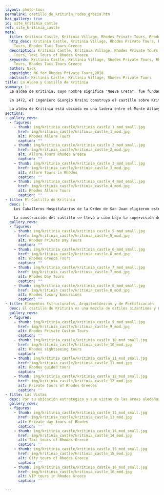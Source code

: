 ```yaml
---
layout: photo-tour
permalink: castillo_de_kritinia_rodas_grecia.htm
has_gallery: true
id: site_kritinia_castle
ref: site_kritinia_castle
meta:
  title: Kritinia Castle, Kritinia Village, Rhodes Private Tours, Rhodes Allure Tours
  http_desc: Kritinia Castle, Kritinia Village, Rhodes Private Tours, Rhodes Allure
    Tours, Rhodes Taxi Tours Greece
  description: Kritinia Castle, Kritinia Village, Rhodes Private Tours, Rhodes Allure
    Tours, Taxi Tours of Rhodes Greece
  keywords: Kritinia Castle, Kritinia Village, Rhodes Private Tours, Rhodes Allure
    Tours, Rhodes Taxi Tours Greece
  author: Nick
  copyright: NK for Rhodes Private Tours,2018
  abstract: Kritinia Castle, Kritinia Village, Rhodes Private Tours
title: La Aldea y Castillo de Kritinia
summary: |-
  La aldea de Kritinia, cuyo nombre significa "Nueva Creta", fue fundada por algunas de las familia que llegaron como refugiados desde la isla de Creta. El asentamiento estaba ubicado originalmente en la costa, en la ubicación actual de Kamiros Skala, pero después de la era bizantina, se trasladó hacia las colinas para resguardarse de los piratas. En su apogeo, el castillo debió haber sido un refugio para los habitantes de las aldeas aledañas durante los saqueos enemigos. Se tiene una vista panorámica del Mar Egeo desde esas colinas.

  En 1472, el ingeniero Giorgio Orsini construyó el castillo sobre Kritinia, Kastellos, para proteger a los habitantes de la aldea de los ataques perpetrados por las flotas otomanas. El asentamiento ancestral de la costa se hundió con el tiempo.

  La aldea de Kritinia está ubicada en una ladera entre el Monte Attavyros y la costa oeste de la isla de Rodas. Está a 55 km / 34 millas al suroeste de la ciudad de Rodas. A 5 km de Kritinia, al borde del Mar Egeo, se encuentra Kamiros Skala, el lugar del asentamiento original. Tiene un pequeño puerto con servicio de ferry a la isla de Halki.
sections:
- gallery_rows:
  - figures:
    - thumb: img/kritinia_castle/kritinia_castle_1_mod_small.jpg
      href: img/kritinia_castle/kritinia_castle_1_mod.jpg
      alt: Rhodes Allure Tours
      caption: ""
    - thumb: img/kritinia_castle/kritinia_castle_2_mod_small.jpg
      href: img/kritinia_castle/kritinia_castle_2_mod.jpg
      alt: Allure Tours Rhodes Greece
      caption: ""
    - thumb: img/kritinia_castle/kritinia_castle_3_mod_small.jpg
      href: img/kritinia_castle/kritinia_castle_3_mod.jpg
      alt: Allure Tours in Rhodes
      caption: ""
    - thumb: img/kritinia_castle/kritinia_castle_4_mod_small.jpg
      href: img/kritinia_castle/kritinia_castle_4_mod.jpg
      alt: Rhodes Allure Tours
      caption: ""
- title: El Castillo de Kritinia
  desc: |-
    Los Caballeros Hospitalarios de la Orden de San Juan eligieron este sitio para construir un castillo por su ubicación estratégica. Su vista de 360 grados les permitía a los habitantes monitorear el mar y controlar las actividades de los piratas y enemigos.

    La construcción del castillo se llevó a cabo bajo la supervisión de cuatro Grandes Maestros distintos. El castillo se dividió en tres niveles. Su construcción comenzó en 1472 bajo la autoridad del Gran Maestro Giovanni Battista degli Orsini (1467-1476). El ingeniero original fue el escultor y arquitecto veneciano Giorgio Orsini. El Gran Maestro Pierre D’ Aubusson (1476-1503) contribuyó con la torre y la artillería. El especialista en fortificaciones Basilio Della Scola (también un gran aventurero y mercenario de Vicenza) estuvo en Rodas entre 1520 y 1522, donde se dedicó a fortalecer los fuertes. Finalmente, la construcción del castillo se completó en el siglo XVI bajo el Gran Maestro Fabrizio del Carretto (1513 - 1521).
  gallery_rows:
  - figures:
    - thumb: img/kritinia_castle/kritinia_castle_5_mod_small.jpg
      href: img/kritinia_castle/kritinia_castle_5_mod.jpg
      alt: Rhodes Private Day Tours
      caption: ""
    - thumb: img/kritinia_castle/kritinia_castle_6_mod_small.jpg
      href: img/kritinia_castle/kritinia_castle_6_mod.jpg
      alt: Rhodes Greece Tours
      caption: ""
    - thumb: img/kritinia_castle/kritinia_castle_7_mod_small.jpg
      href: img/kritinia_castle/kritinia_castle_7_mod.jpg
      alt: Rhodes Day Tours
      caption: ""
    - thumb: img/kritinia_castle/kritinia_castle_8_mod_small.jpg
      href: img/kritinia_castle/kritinia_castle_8_mod.jpg
      alt: Rhodes luxury Excursions
      caption: ""
- title: Elementos Estructurales, Arquitectónicos y de Fortificación
  desc: El castillo de Kritinia es una mezcla de estilos bizantinos y medievales. Es un edificio rectangular con una elevación de 110 metros / 360 pies, y su sección suroeste encara al mar y a la Isla de Halki. Hoy en día, lo único que sobrevive del castillo es su cascarón. Pero por encima de su entrada, del lado izquierdo, yace el escudo de armas del Gran Maestro Giovanni Battista degli Orsini. Del lado derecho de la torre defensiva poligonal que contiene la artillería yace el escudo de armas del famoso Gran Maestro D'Aubusson.
  gallery_rows:
  - figures:
    - thumb: img/kritinia_castle/kritinia_castle_9_mod_small.jpg
      href: img/kritinia_castle/kritinia_castle_9_mod.jpg
      alt: Rhodes Private Custom Tours
      caption: ''
    - thumb: img/kritinia_castle/kritinia_castle_10_mod_small.jpg
      href: img/kritinia_castle/kritinia_castle_10_mod.jpg
      alt: Rhodes sightseeing tours
      caption: ''
    - thumb: img/kritinia_castle/kritinia_castle_11_mod_small.jpg
      href: img/kritinia_castle/kritinia_castle_11_mod.jpg
      alt: Rhodes guided tours
      caption: ''
    - thumb: img/kritinia_castle/kritinia_castle_12_mod_small.jpg
      href: img/kritinia_castle/kritinia_castle_12_mod.jpg
      alt: Private tours of Rhodes Greeces
      caption: ''
- title: Las Vistas
  desc: Por su ubicación estratégica y sus vistas de las áreas aledañas, era una importante estación de difusión de señales de alarma, las cuales recibía desde las islas de Chalki, Alimia, Makri, Strongyle, Tragoussa y Symy. El castillo también controlaba el camino costero que conducía al sur sobre el lado oeste de Rodas.
  gallery_rows:
  - figures:
    - thumb: img/kritinia_castle/kritinia_castle_13_mod_small.jpg
      href: img/kritinia_castle/kritinia_castle_13_mod.jpg
      alt: Private day tours of Rhodes
      caption: ''
    - thumb: img/kritinia_castle/kritinia_castle_14_mod_small.jpg
      href: img/kritinia_castle/kritinia_castle_14_mod.jpg
      alt: Taxi tours of Rhodes Greece
      caption: ''
    - thumb: img/kritinia_castle/kritinia_castle_15_mod_small.jpg
      href: img/kritinia_castle/kritinia_castle_15_mod.jpg
      alt: City tours of Rhodes Greece
      caption: ''
    - thumb: img/kritinia_castle/kritinia_castle_16_mod_small.jpg
      href: img/kritinia_castle/kritinia_castle_16_mod.jpg
      alt: VIP tours in Rhodes Greece
      caption: ''

---
```

